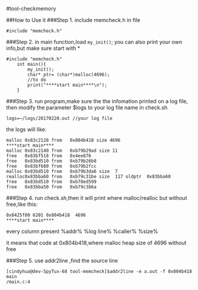 #tool-checkmemory

##How to Use it
###Step 1.
include memcheck.h in file

    #include "memcheck.h"

###Step 2.
in main function,load `my_init()`;
you can also print your own info,but make sure start with *
```
#include "memcheck.h"
    int main(){
    	my_init();
        char* ptr= (char*)malloc(4696);
    	//to do
    	print("****start main****\n");
    }
```

###Step 3.
run program,make sure the the infomation printed on a log file, then modify the parameter $logs to your log file name in check.sh

`logs=~/logs/20170220.out //your log file`

the logs will like:

```
malloc 0x83c2128 from   0x804b418 size 4696
****start main****
malloc 0x83c2140 from   0xb79b29ad size 11
free   0x83bf518 from   0x4ee876
free   0x83bd510 from   0xb79b26b8
free   0x83bf680 from   0xb79b2fcc
malloc 0x83bd510 from   0xb79b3da6 size  7
realloc0x83bba60 from   0xb79c31be size  117 oldptr  0x83bba60
free   0x83bd510 from   0xb78ed599
free   0x83bba50 from   0xb79c3b6a
```


###Step 4.
run check.sh,then it will print where malloc/realloc but without free,like this:

```
0x8425f00 6201 0x804b418  4696
****start main****
```

every column present 
%addr% %log line% %caller% %size%

it means that code at 0x804b418,where malloc heap size of 4696 without free


###Step 5.
use addr2line ,find the source line

```
[cindyhua@dev-SpyTux-68 tool-memcheck]$addr2line -e a.out -f 0x804b418
main                       
/main.c:4
```

